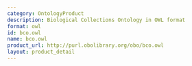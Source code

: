 ```yaml
---
category: OntologyProduct
description: Biological Collections Ontology in OWL format
format: owl
id: bco.owl
name: bco.owl
product_url: http://purl.obolibrary.org/obo/bco.owl
layout: product_detail
---
```

